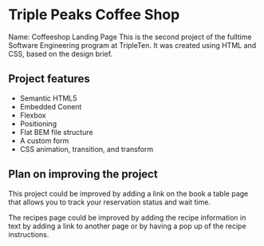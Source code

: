 # Triple Peaks Coffee Shop

Name: Coffeeshop Landing Page
This is the second project of the fulltime Software Engineering program at TripleTen. It was created using HTML and CSS, based on the design brief.

## Project features

- Semantic HTML5
- Embedded Conent
- Flexbox
- Positioning
- Flat BEM file structure
- A custom form
- CSS animation, transition, and transform

## Plan on improving the project

This project could be improved by adding a link on the book a table page that allows you to track your reservation status and wait time.

The recipes page could be improved by adding the recipe information in text by adding a link to another page or by having a pop up of the recipe instructions.
